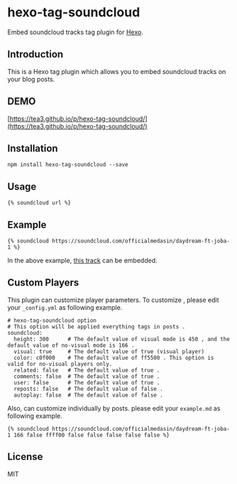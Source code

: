 # hexo-tag-soundcloud

Embed soundcloud tracks tag plugin for [Hexo](https://github.com/hexojs/hexo).

## Introduction

This is a Hexo tag plugin which allows you to embed soundcloud tracks on your blog posts.

## DEMO

[https://tea3.github.io/p/hexo-tag-soundcloud/](https://tea3.github.io/p/hexo-tag-soundcloud/)

## Installation

```
npm install hexo-tag-soundcloud --save
```

## Usage


```
{% soundcloud url %}
```

## Example

```
{% soundcloud https://soundcloud.com/officialmedasin/daydream-ft-joba-1 %}
```

In the above example, [this track](https://soundcloud.com/officialmedasin/daydream-ft-joba-1) can be embedded.


## Custom Players

This plugin can customize player parameters. To customize , please edit your `_config.yml` as following example.

```
# hexo-tag-soundcloud option
# This option will be applied everything tags in posts .
soundcloud:
  height: 300      # The default value of visual mode is 450 , and the default value of no-visual mode is 166 .
  visual: true     # The default value of true (visual player)
  color: c0f000    # The default value of ff5500 . This option is valid for no-visual players only.
  related: false   # The default value of true .
  comments: false  # The default value of true .
  user: false      # The default value of true .
  reposts: false   # The default value of false .
  autoplay: false  # The default value of false .
```


Also, can customize  individually by posts. please edit your `example.md` as following example.

```
{% soundcloud https://soundcloud.com/officialmedasin/daydream-ft-joba-1 166 false ffff00 false false false false false %}
```

## License

MIT

[Hexo]: http://hexo.io/